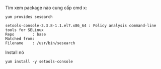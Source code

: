 Tìm xem package nào cung cấp cmd x:

    yum provides sesearch

    setools-console-3.3.8-1.1.el7.x86_64 : Policy analysis command-line tools for SELinux
    Repo        : base
    Matched from:
    Filename    : /usr/bin/sesearch

Install nó

    yum install -y setools-console
